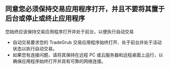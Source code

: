 
## 同意您必须保持交易应用程序打开，并且不要将其置于后台或停止或终止应用程序

您始终应该保持交易应用程序打开并处于前台，以便执行自动交易
- 自动交易要求您的 TradeGrub 交易应用程序始终打开、处于前台并处于活动状态以执行自动交易。
- 如果您有连接问题，请将其保持在远程 PC 或云服务器和远程桌面上运行，以确保应用程序始终打开并具有可靠的网络连接。
